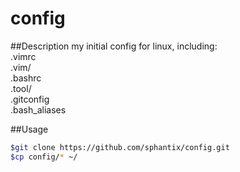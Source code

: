 # config
##Description
my initial config for linux, including:<br>
.vimrc<br>
.vim/<br>
.bashrc<br>
.tool/<br>
.gitconfig<br>
.bash\_aliases<br>

##Usage
```Bash
$git clone https://github.com/sphantix/config.git
$cp config/* ~/
```
